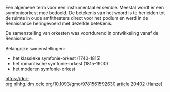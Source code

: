 Een algemene term voor een instrumentaal ensemble.
Meestal wordt er een symfonieorkest mee bedoeld.
De betekenis van het woord is te herleiden tot de ruimte in oude amfitheaters direct voor het podium en werd in de Renaissance heringevoerd met dezelfde betekenis.

De samenstelling van orkesten was voortdurend in ontwikkeling vanaf de Renaissance.

Belangrijke samenstellingen:
- het klassieke symfonie-orkest (1740-1815)
- het romantische symfonie-orkest (1815-1900)
- het moderen symfonie-orkest

https://doi-org.nlhhg.idm.oclc.org/10.1093/gmo/9781561592630.article.20402 (Hanze)

